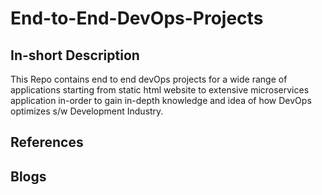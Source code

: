# End-to-End-DevOps-Projects

## In-short Description
This Repo contains end to end devOps projects for a wide range of applications starting from static html website to extensive microservices application in-order to gain in-depth knowledge and idea of how DevOps optimizes s/w Development Industry.

## References

## Blogs 

